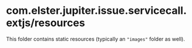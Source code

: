 # com.elster.jupiter.issue.servicecall.extjs/resources

This folder contains static resources (typically an `"images"` folder as well).
